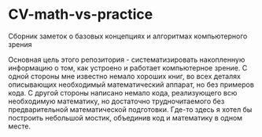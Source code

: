 # CV-math-vs-practice
Сборник заметок о базовых концепциях и алгоритмах компьютерного зрения

Основная цель этого репозитория - систематизировать накопленную информацию о том, как устроено и работает компьютерное зрение. С одной стороны мне известно немало хороших книг, во всех деталях описывающих необходимый математический аппарат, но без примеров кода. С другой стороны написано немало кода, реализующего всю необходимую математику, но достаточно трудночитаемого без предварительной математической подготовки. Где-то здесь я хотел бы построить небольшой мостик, объединив код и математику в одном месте. 


